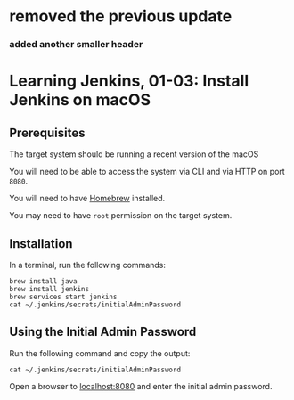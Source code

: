 # removed the previous update 
### added another smaller header 

# Learning Jenkins, 01-03: Install Jenkins on macOS

## Prerequisites
The target system should be running a recent version of the macOS

You will need to be able to access the system via CLI and via HTTP on port `8080`.

You will need to have [Homebrew](https://brew.sh/) installed.

You may need to have `root` permission on the target system.

## Installation
In a terminal, run the following commands:
```
brew install java
brew install jenkins
brew services start jenkins
cat ~/.jenkins/secrets/initialAdminPassword
```

## Using the Initial Admin Password
Run the following command and copy the output:
```
cat ~/.jenkins/secrets/initialAdminPassword
```

Open a browser to [localhost:8080](http://localhost:8080) and enter the initial admin password.
